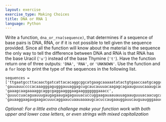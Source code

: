 ```yaml
---
layout: exercise
exercise_type: Making Choices
title: DNA or RNA 1
language: Python
---
```


Write a function, `dna_or_rna(sequence)`, that determines if a sequence
of base pairs is DNA, RNA, or if it is not possible to tell given the
sequence provided. Since all the function will know about the material is the
sequence the only way to tell the difference between DNA and RNA is that
RNA has the base Uracil (`'u'`) instead of the base Thymine (`'t'`). Have the
function return one of three outputs: `'DNA'`, `'RNA'`, or `'UNKNOWN'`. Use
the function and a `for` loop to print the type of the sequences in the
following list.

```
sequences = ['ttgaatgccttacaactgatcattacacaggcggcatgaagcaaaaatatactgtgaaccaatgcaggcg', 'gauuauuccccacaaagggagugggauuaggagcugcaucauuuacaagagcagaauguuucaaaugcau', 'gaaagcaagaaaaggcaggcgaggaagggaagaagggggggaaacc', 'guuuccuacaguauuugaugagaaugagaguuuacuccuggaagauaauauuagaauguuuacaacugcaccugaucagguggauaaggaagaugaagacu', 'gauaaggaagaugaagacuuucaggaaucuaauaaaaugcacuccaugaauggauucauguaugggaaucagccggguc']
```

*Optional: For a little extra challenge make your function work with both upper
and lower case letters, or even strings with mixed capitalization*
